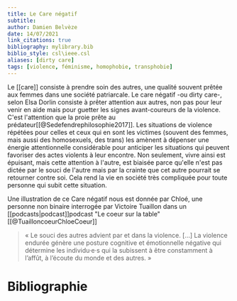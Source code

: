 ```yaml
---
title: Le Care négatif
subtitle:
author: Damien Belvèze
date: 14/07/2021
link_citations: true
bibliography: mylibrary.bib
biblio_style: csl\ieee.csl
aliases: [dirty care]
tags: [violence, féminisme, homophobie, transphobie]
---
```


Le [[care]] consiste à prendre soin des autres, une qualité souvent prêtée aux femmes dans une société patriarcale. Le care négatif -ou dirty care-, selon Elsa Dorlin consiste à prêter attention aux autres, non pas pour leur venir en aide mais pour guetter les signes avant-coureurs de la violence. C'est l'attention que la proie prête au prédateur[[@Sedefendrephilosophie2017]]. 
Les situations de violence répétées pour celles et ceux qui en sont les victimes (souvent des femmes, mais aussi des homosexuels, des trans) les amènent à dépenser une énergie attentionnelle considérable pour anticiper les situations qui peuvent favoriser des actes violents à leur encontre. Non seulement, vivre ainsi est épuisant, mais cette attention à l'autre, est biaisée parce qu'elle n'est pas dictée par le souci de l'autre mais par la crainte que cet autre pourrait se retourner contre soi. Cela rend la vie en société très compliquée pour toute personne qui subit cette situation. 

Une illustration de ce Care négatif nous est donnée par Chloé, une personne non binaire interrogée par Victoire Tuaillon dans un [[podcasts|podcast]]podcast "Le coeur sur la table"[[@TuailloncoeurChloeCoeur]]

> « Le souci des autres advient par et dans la violence. […] La violence endurée génère une posture cognitive et émotionnelle négative qui détermine les individu·e·s qui la subissent à être constamment à l’affût, à l’écoute du monde et des autres. »







# Bibliographie

